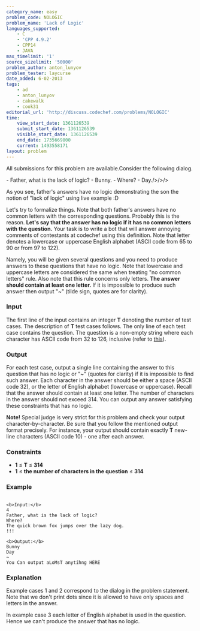 ```yaml
---
category_name: easy
problem_code: NOLOGIC
problem_name: 'Lack of Logic'
languages_supported:
    - C
    - 'CPP 4.9.2'
    - CPP14
    - JAVA
max_timelimit: '1'
source_sizelimit: '50000'
problem_author: anton_lunyov
problem_tester: laycurse
date_added: 6-02-2013
tags:
    - ad
    - anton_lunyov
    - cakewalk
    - cook31
editorial_url: 'http://discuss.codechef.com/problems/NOLOGIC'
time:
    view_start_date: 1361126539
    submit_start_date: 1361126539
    visible_start_date: 1361126539
    end_date: 1735669800
    current: 1493558171
layout: problem
---
```

All submissions for this problem are available.Consider the following dialog.

\- Father, what is the lack of logic?
\- Bunny.
\- Where?
\- Day./>/>/>

As you see, father's answers have no logic demonstrating the son the notion of "lack of logic" using live example :D

Let's try to formalize things. Note that both father's answers have no common letters with the corresponding questions. Probably this is the reason. **Let's say that the answer has no logic if it has no common letters with the question.** Your task is to write a bot that will answer annoying comments of contestants at codechef using this definition. Note that letter denotes a lowercase or uppercase English alphabet (ASCII code from 65 to 90 or from 97 to 122).

Namely, you will be given several questions and you need to produce answers to these questions that have no logic. Note that lowercase and uppercase letters are considered the same when treating "no common letters" rule. Also note that this rule concerns only letters. **The answer should contain at least one letter.** If it is impossible to produce such answer then output "~" (tilde sign, quotes are for clarity).

### Input

The first line of the input contains an integer **T** denoting the number of test cases. The description of **T** test cases follows. The only line of each test case contains the question. The question is a non-empty string where each character has ASCII code from 32 to 126, inclusive (refer to [this](http://www.ascii.cl/)).

### Output

For each test case, output a single line containing the answer to this question that has no logic or "~" (quotes for clarity) if it is impossible to find such answer. Each character in the answer should be either a space (ASCII code 32), or the letter of English alphabet (lowercase or uppercase). Recall that the answer should contain at least one letter. The number of characters in the answer should not exceed 314. You can output any answer satisfying these constraints that has no logic.

**Note!** Special judge is very strict for this problem and check your output character-by-character. Be sure that you follow the mentioned output format precisely. For instance, your output should contain exactly **T** new-line characters (ASCII code 10) - one after each answer.

### Constraints

- **1** ≤ **T** ≤ **314**
- **1** ≤ **the number of characters in the question** ≤ **314**

### Example

```

<b>Input:</b>
4
Father, what is the lack of logic?
Where?
The quick brown fox jumps over the lazy dog.
!!!

<b>Output:</b>
Bunny
Day
~
You Can output aLoMsT anytihng HERE

```
### Explanation

Example cases 1 and 2 correspond to the dialog in the problem statement. Note that we don't print dots since it is allowed to have only spaces and letters in the answer.

In example case 3 each letter of English alphabet is used in the question. Hence we can't produce the answer that has no logic.